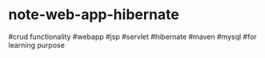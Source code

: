 # note-web-app-hibernate
#crud functionality
#webapp
#jsp
#servlet
#hibernate
#maven
#mysql
#for learning purpose
